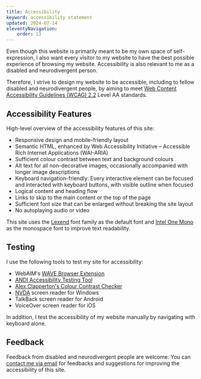 ```yaml
---
title: Accessibility
keyword: accessibility statement
updated: 2024-07-14
eleventyNavigation:
    order: 13
---
```


Even though this website is primarily meant to be my own space of self-expression, I also want every visitor to my website to have the best possible experience of browsing my website. Accessibility is also relevant to me as a disabled and neurodivergent person.

Therefore, I strive to design my website to be accessible, including to fellow disabled and neurodivergent people, by aiming to meet [Web Content Accessibility Guidelines (WCAG) 2.2](https://www.w3.org/WAI/standards-guidelines/wcag/) Level AA standards.

## Accessibility Features

High-level overview of the accessibility features of this site:
* Responsive design and mobile-friendly layout
* Semantic HTML, enhanced by Web Accessibility Initiative – Accessible Rich Internet Applications (WAI-ARIA)
* Sufficient colour contrast between text and background colours
* Alt text for all non-decorative images, occasionally accompanied with longer image descriptions
* Keyboard navigation-friendly: Every interactive element can be focused and interacted with keyboard buttons, with visible outline when focused
* Logical content and heading flow
* Links to skip to the main content or the top of the page
* Sufficient font size that can be enlarged without breaking the site layout
* No autoplaying audio or video

This site uses the [Lexend](https://www.lexend.com/) font family as the default font and [Intel One Mono](https://www.intel.com/content/www/us/en/company-overview/one-monospace-font.html) as the monospace font to improve text readability.

## Testing

I use the following tools to test my site for accessibility:
* WebAIM's [WAVE Browser Extension](https://wave.webaim.org/extension/)
* [ANDI Accessibility Testing Tool](https://www.ssa.gov/accessibility/andi/help/install.html)
* [Alex Clapperton's Colour Contrast Checker](https://colourcontrast.cc/)
* [NVDA](https://www.nvaccess.org/about-nvda/) screen reader for Windows
* TalkBack screen reader for Android
* VoiceOver screen reader for iOS

In addition, I test the accessibility of my website manually by navigating with keyboard alone.

## Feedback

Feedback from disabled and neurodivergent people are welcome. You can [contact me via email](mailto:{{sitemeta.siteAuthor.email}}) for feedbacks and suggestions for improving the accessibility of this site.